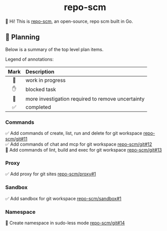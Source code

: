 <h1 align="center">repo-scm</h1>



👋 Hi! This is [repo-scm](https://github.com/repo-scm), an open-source, repo scm built in Go.



## 🚀 Planning

Below is a summary of the top level plan items.

Legend of annotations:

| Mark | Description                                       |
|:----:|:--------------------------------------------------|
|  🏃  | work in progress                                  |
|  ✋  | blocked task                                      |
|  🔵  | more investigation required to remove uncertainty |
|  ✅  | completed                                         |

### Commands

✅ Add commands of create, list, run and delete for git workspace [repo-scm/git#11](https://github.com/repo-scm/git/issues/11)  
✅ Add commands of chat and mcp for git workspace [repo-scm/git#12](https://github.com/repo-scm/git/issues/12)  
🏃 Add commands of lint, build and exec for git workspace [repo-scm/git#13](https://github.com/repo-scm/git/issues/13)

### Proxy

✅ Add proxy for git sites [repo-scm/proxy#1](https://github.com/repo-scm/proxy/issues/1)

### Sandbox

✅ Add sandbox for git workspace [repo-scm/sandbox#1](https://github.com/repo-scm/sandbox/issues/1)

### Namespace

🔵 Create namespace in sudo-less mode [repo-scm/git#14](https://github.com/repo-scm/git/issues/14)
